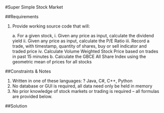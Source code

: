 
#Super Simple Stock Market

##Requirements 
1. Provide working source code that will:
 


   a. For a given stock, 
      	i. Given any price as input, calculate the dividend yield 
      	ii. Given any price as input, calculate the P/E Ratio 
      	iii. Record a trade, with timestamp, quantity of shares, buy or sell indicator and traded price 
      	iv. Calculate Volume Weighted Stock Price based on trades in past 15 minutes 
  b. Calculate the GBCE All Share Index using the geometric mean of prices for all stocks 


##Constraints & Notes 
1. Written in one of these languages: 
      ? Java, C#, C++, Python 
2. No database or GUI is required, all data need only be held in memory 
3. No prior knowledge of stock markets or trading is required – all formulas are provided below. 

##Solution
